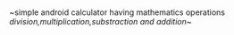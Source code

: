 #
~simple android calculator having mathematics operations *division,multiplication,substraction and addition*~